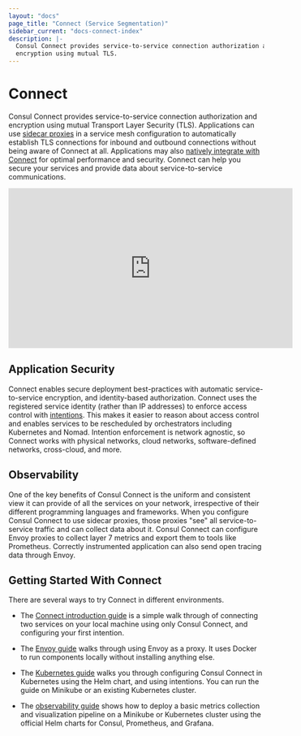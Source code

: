 ```yaml
---
layout: "docs"
page_title: "Connect (Service Segmentation)"
sidebar_current: "docs-connect-index"
description: |-
  Consul Connect provides service-to-service connection authorization and
  encryption using mutual TLS.
---
```


# Connect

Consul Connect provides service-to-service connection authorization and
encryption using mutual Transport Layer Security (TLS). Applications can use
[sidecar proxies](/docs/connect/proxies.html) in a service mesh configuration to
automatically establish TLS connections for inbound and outbound connections
without being aware of Connect at all. Applications may also [natively integrate
with Connect](/docs/connect/native.html) for optimal performance and security.
Connect can help you secure your services and provide data about service-to-service
communications.

<iframe src="https://www.youtube.com/embed/8T8t4-hQY74" frameborder="0" allowfullscreen="true"  width="560" height="315" ></iframe>

## Application Security

Connect enables secure deployment best-practices with automatic
service-to-service encryption, and identity-based authorization.
Connect uses the registered service identity (rather than IP addresses) to
enforce access control with [intentions](/docs/connect/intentions.html). This
makes it easier to reason about access control and enables services to be
rescheduled by orchestrators including Kubernetes and Nomad. Intention
enforcement is network agnostic, so Connect works with physical networks, cloud
networks, software-defined networks, cross-cloud, and more.

## Observability

One of the key benefits of Consul Connect is the uniform and consistent view it can
provide  of all the services on your network, irrespective of their different
programming languages and frameworks. When you configure Consul Connect to use
sidecar proxies, those proxies "see" all service-to-service traffic and can
collect data about it. Consul Connect can configure Envoy proxies to collect
layer 7 metrics and export them to tools like Prometheus. Correctly instrumented
application can also send open tracing data through Envoy.

## Getting Started With Connect

There are several ways to try Connect in different environments.

 - The [Connect introduction guide](https://learn.hashicorp.com/consul/getting-started/connect)
   is a simple walk through of connecting two services on your local machine
   using only Consul Connect, and configuring your first intention.

 - The [Envoy guide](https://learn.hashicorp.com/consul/developer-segmentation/connect-envoy)
   walks through using Envoy as a proxy. It uses Docker to run components
   locally without installing anything else.

 - The [Kubernetes guide](https://learn.hashicorp.com/consul/getting-started-k8s/minikube)
   walks you through configuring Consul Connect in Kubernetes using the Helm
   chart, and using intentions. You can run the guide on Minikube or an existing
   Kubernetes cluster.

 - The [observability guide](https://learn.hashicorp.com/consul/kubernetes/l7-observability-k8s)
   shows how to deploy a basic metrics collection and visualization pipeline on
   a Minikube or Kubernetes cluster using the official Helm charts for Consul,
   Prometheus, and Grafana.
